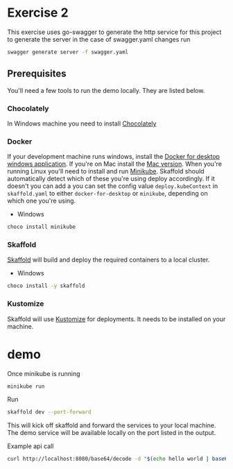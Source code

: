 # Exercise 2
This exercise uses go-swagger to generate the http service for this project
to generate the server in the case of swagger.yaml changes run
```bash
swagger generate server -f swagger.yaml
```

## Prerequisites
You'll need a few tools to run the demo locally. They are listed below.

### Chocolately
In Windows machine you need to install [Chocolately](https://chocolatey.org/install)

### Docker
If your development machine runs windows, install the
[Docker for desktop windows application](https://docs.docker.com/docker-for-windows/). If you're on Mac install the
[Mac version](https://docs.docker.com/docker-for-mac/). When you're running Linux you'll need to install and run
[Minikube](https://kubernetes.io/docs/tasks/tools/install-minikube/). Skaffold should automatically detect which of
these you're using deploy accordingly. If it doesn't you can add a you can set the config value `deploy.kubeContext` in
`skaffold.yaml` to either `docker-for-desktop` or `minikube`, depending on which one you're using.

* Windows
```bash
choco install minikube
```

### Skaffold
[Skaffold](https://skaffold.dev/docs/install/) will build and deploy the required containers to a local cluster.

* Windows
```bash
choco install -y skaffold
```

### Kustomize
Skaffold will use [Kustomize](https://github.com/kubernetes-sigs/kustomize/blob/master/docs/INSTALL.md) for
deployments. It needs to be installed on your machine.


# demo 
Once minikube is running
```bash
minikube run
```
Run
```bash
skaffold dev --port-forward
```
This will kick off skaffold and forward the services to your local machine. 
The demo service will be available locally on the port listed in the output.

Example api call
```bash
curl http://localhost:8080/base64/decode -d "$(echo hello world | base64)" -H "Content-type: text/plain"
```

